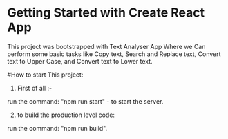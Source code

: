 # Getting Started with Create React App

This project was bootstrapped with Text Analyser App Where we Can perform some basic tasks like Copy text, Search and Replace text, Convert text to Upper Case, and Convert text to Lower text.


#How to start This project:

1. First of all :-

run the command: "npm run start" - to start the server.

2. to build the production level code: 

run the command: "npm run build".


